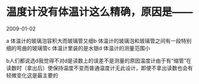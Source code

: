 # 温度计没有体温计这么精确，原因是——
2009-01-02


a 体温计的玻璃泡容积大而玻璃管又细b 体温计的玻璃泡和玻璃管之间有一段特别细的弯曲的玻璃管c 体温计里装的是水银d 体温计的测量范围小


b人们都说选d我觉得不对d是读数上的误差不是测量的原因温度计由于有“缩管”在读数时（拿出后）使保持温度不变而普通温度计无此设计，即便不拿出读数也会有轻微变化这是最主要的
